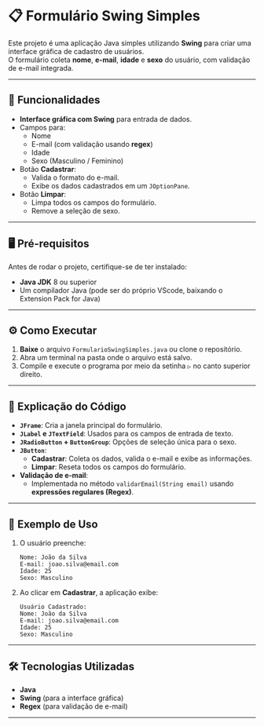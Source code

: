 # 📋 Formulário Swing Simples

Este projeto é uma aplicação Java simples utilizando **Swing** para criar uma interface gráfica de cadastro de usuários.  
O formulário coleta **nome**, **e-mail**, **idade** e **sexo** do usuário, com validação de e-mail integrada.

---

## 🚀 Funcionalidades

- **Interface gráfica com Swing** para entrada de dados.
- Campos para:
  - Nome
  - E-mail (com validação usando **regex**)
  - Idade
  - Sexo (Masculino / Feminino)
- Botão **Cadastrar**:
  - Valida o formato do e-mail.
  - Exibe os dados cadastrados em um `JOptionPane`.
- Botão **Limpar**:
  - Limpa todos os campos do formulário.
  - Remove a seleção de sexo.

---

## 🖥️ Pré-requisitos

Antes de rodar o projeto, certifique-se de ter instalado:

- **Java JDK** 8 ou superior  
- Um compilador Java (pode ser do próprio VScode, baixando o Extension Pack for Java)

---

## ⚙️ Como Executar

1. **Baixe** o arquivo `FormularioSwingSimples.java` ou clone o repositório.
2. Abra um terminal na pasta onde o arquivo está salvo.
3. Compile e execute o programa por meio da setinha `▷` no canto superior direito.

---

## 📜 Explicação do Código

- **`JFrame`**: Cria a janela principal do formulário.
- **`JLabel` e `JTextField`**: Usados para os campos de entrada de texto.
- **`JRadioButton` + `ButtonGroup`**: Opções de seleção única para o sexo.
- **`JButton`**:
  - **Cadastrar**: Coleta os dados, valida o e-mail e exibe as informações.
  - **Limpar**: Reseta todos os campos do formulário.
- **Validação de e-mail**:
  - Implementada no método `validarEmail(String email)` usando **expressões regulares (Regex)**.

---

## 🧪 Exemplo de Uso

1. O usuário preenche:
   ```
   Nome: João da Silva
   E-mail: joao.silva@email.com
   Idade: 25
   Sexo: Masculino
   ```
2. Ao clicar em **Cadastrar**, a aplicação exibe:
   ```
   Usuário Cadastrado:
   Nome: João da Silva
   E-mail: joao.silva@email.com
   Idade: 25
   Sexo: Masculino
   ```

---

## 🛠️ Tecnologias Utilizadas

- **Java**
- **Swing** (para a interface gráfica)
- **Regex** (para validação de e-mail)

---
